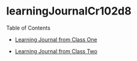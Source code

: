 # learningJournalCr102d8

Table of Contents 

- [Learning Journal from Class One](/Read01LearningMarkdown.md)

- [Learning Journal from Class Two](/computer.md)
